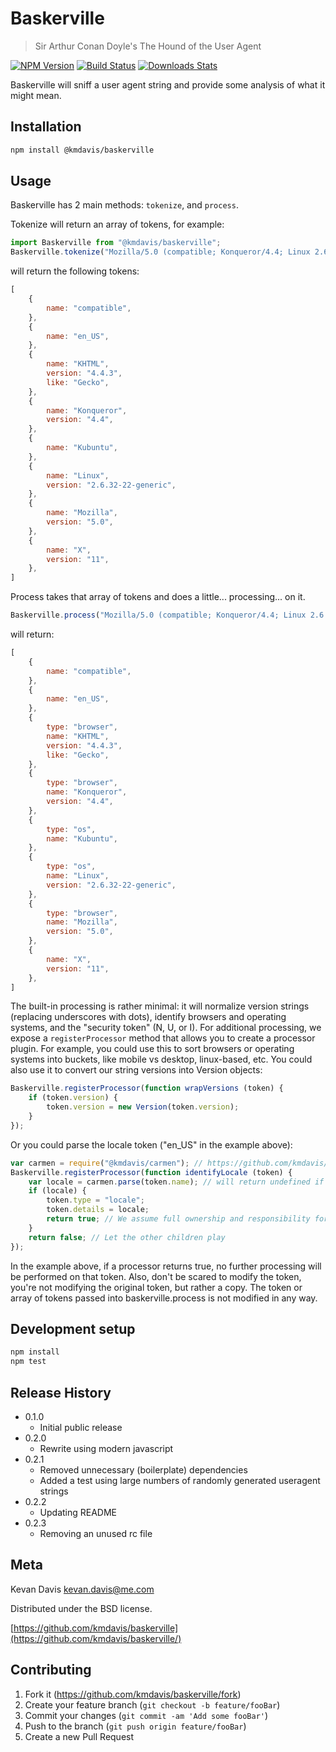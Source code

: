 # Baskerville
> Sir Arthur Conan Doyle's The Hound of the User Agent

[![NPM Version][npm-image]][npm-url]
[![Build Status][travis-image]][travis-url]
[![Downloads Stats][npm-downloads]][npm-url]

Baskerville will sniff a user agent string and provide some analysis of what it might mean.

## Installation

```sh
npm install @kmdavis/baskerville
```

## Usage

Baskerville has 2 main methods: `tokenize`, and `process`.

Tokenize will return an array of tokens, for example:

```js
import Baskerville from "@kmdavis/baskerville";
Baskerville.tokenize("Mozilla/5.0 (compatible; Konqueror/4.4; Linux 2.6.32-22-generic; X11; en_US) KHTML/4.4.3 (like Gecko) Kubuntu");
```

will return the following tokens:

```js
[
    {
        name: "compatible",
    },
    {
        name: "en_US",
    },
    {
        name: "KHTML",
        version: "4.4.3",
        like: "Gecko",
    },
    {
        name: "Konqueror",
        version: "4.4",
    },
    {
        name: "Kubuntu",
    },
    {
        name: "Linux",
        version: "2.6.32-22-generic",
    },
    {
        name: "Mozilla",
        version: "5.0",
    },
    {
        name: "X",
        version: "11",
    },
]
```

Process takes that array of tokens and does a little... processing... on it.

```js
Baskerville.process("Mozilla/5.0 (compatible; Konqueror/4.4; Linux 2.6.32-22-generic; X11; en_US) KHTML/4.4.3 (like Gecko) Kubuntu");
```

will return:

```js
[
    {
        name: "compatible",
    },
    {
        name: "en_US",
    },
    {
        type: "browser",
        name: "KHTML",
        version: "4.4.3",
        like: "Gecko",
    },
    {
        type: "browser",
        name: "Konqueror",
        version: "4.4",
    },
    {
        type: "os",
        name: "Kubuntu",
    },
    {
        type: "os",
        name: "Linux",
        version: "2.6.32-22-generic",
    },
    {
        type: "browser",
        name: "Mozilla",
        version: "5.0",
    },
    {
        name: "X",
        version: "11",
    },
]
```

The built-in processing is rather minimal: it will normalize version strings
(replacing underscores with dots), identify browsers and operating systems, and
the "security token" (N, U, or I). For additional processing, we expose a
`registerProcessor` method that allows you to create a processor plugin. For
example, you could use this to sort browsers or operating systems into buckets,
like mobile vs desktop, linux-based, etc. You could also use it to convert our
string versions into Version objects:

```js
Baskerville.registerProcessor(function wrapVersions (token) {
    if (token.version) {
        token.version = new Version(token.version);
    }
});
```

Or you could parse the locale token ("en_US" in the example above):

```js
var carmen = require("@kmdavis/carmen"); // https://github.com/kmdavis/carmen
Baskerville.registerProcessor(function identifyLocale (token) {
    var locale = carmen.parse(token.name); // will return undefined if it can't parse
    if (locale) {
        token.type = "locale";
        token.details = locale;
        return true; // We assume full ownership and responsibility for this token.
    }
    return false; // Let the other children play
});
```

In the example above, if a processor returns true, no further processing will be
performed on that token. Also, don't be scared to modify the token, you're not
modifying the original token, but rather a copy. The token or array of tokens
passed into baskerville.process is not modified in any way.

## Development setup

```sh
npm install
npm test
```

## Release History

* 0.1.0
    * Initial public release
* 0.2.0
    * Rewrite using modern javascript
* 0.2.1
    * Removed unnecessary (boilerplate) dependencies
    * Added a test using large numbers of randomly generated useragent strings
* 0.2.2
    * Updating README
* 0.2.3
    * Removing an unused rc file

## Meta

Kevan Davis <kevan.davis@me.com>

Distributed under the BSD license.

[https://github.com/kmdavis/baskerville](https://github.com/kmdavis/baskerville/)

## Contributing

1. Fork it (<https://github.com/kmdavis/baskerville/fork>)
2. Create your feature branch (`git checkout -b feature/fooBar`)
3. Commit your changes (`git commit -am 'Add some fooBar'`)
4. Push to the branch (`git push origin feature/fooBar`)
5. Create a new Pull Request

<!-- Markdown link & img dfn's -->
[npm-image]: https://img.shields.io/npm/v/@kmdavis/baskerville.svg?style=flat-square
[npm-url]: https://npmjs.org/package/@kmdavis/baskerville
[npm-downloads]: https://img.shields.io/npm/dm/@kmdavis/baskerville.svg?style=flat-square
[travis-image]: https://img.shields.io/travis/kmdavis/baskerville/master.svg?style=flat-square
[travis-url]: https://travis-ci.org/kmdavis/baskerville

